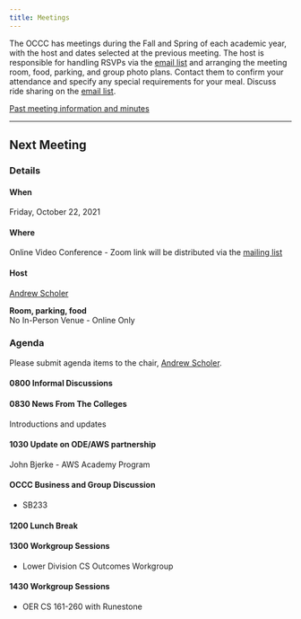```yaml
---
title: Meetings
---
```


The OCCC has meetings during the Fall and Spring of each academic year, with the
host and dates selected at the previous meeting. The host is responsible for
handling RSVPs via the [email list](https://it.engineering.oregonstate.edu/mailman/listinfo/occc)
and arranging the meeting room, food, parking,
and group photo plans. Contact them to confirm your attendance and specify any
special requirements for your meal. Discuss ride sharing on the
[email list](https://it.engineering.oregonstate.edu/mailman/listinfo/occc).

[Past meeting information and minutes](past/index.html)

--------------------

## Next Meeting

### Details

#### When

Friday, October 22, 2021

#### Where

Online Video Conference - Zoom link will be distributed via the
[mailing list](https://it.engineering.oregonstate.edu/mailman/listinfo/occc)

#### Host

[Andrew Scholer](mailto:andrew.scholer@chemeketa.edu)

**Room, parking, food**  
No In-Person Venue - Online Only

### Agenda

Please submit agenda items to the chair, [Andrew Scholer](mailto:andrew.scholer@chemeketa.edu).

#### 0800 Informal Discussions

#### 0830 News From The Colleges

Introductions and updates

#### 1030 Update on ODE/AWS partnership

John Bjerke - AWS Academy Program

#### OCCC Business and Group Discussion

* SB233

#### 1200 Lunch Break

#### 1300 Workgroup Sessions

* Lower Division CS Outcomes Workgroup

#### 1430 Workgroup Sessions  

* OER CS 161-260 with Runestone
